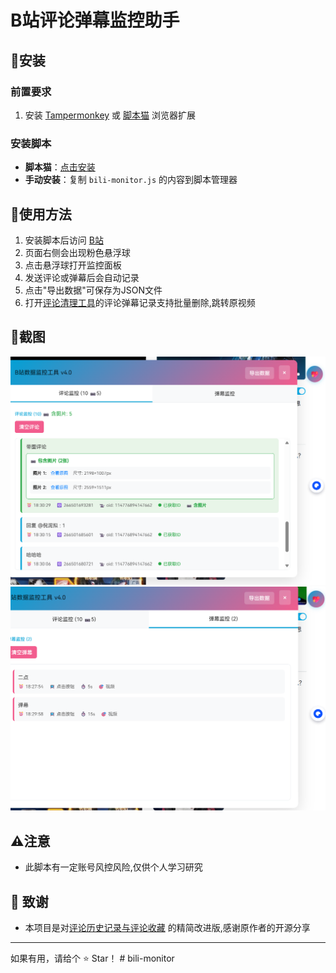 # B站评论弹幕监控助手


## 🫎安装

### 前置要求
1. 安装 [Tampermonkey](https://www.tampermonkey.net/) 或 [脚本猫](https://scriptcat.org/) 浏览器扩展

### 安装脚本
- **脚本猫**：[点击安装](https://scriptcat.org/scripts/)
- **手动安装**：复制 `bili-monitor.js` 的内容到脚本管理器

## 🦕使用方法

1. 安装脚本后访问 [B站](https://www.bilibili.com)
2. 页面右侧会出现粉色悬浮球 
3. 点击悬浮球打开监控面板
4. 发送评论或弹幕后会自动记录
5. 点击"导出数据"可保存为JSON文件
6. 打开[评论清理工具](https://github.com/naaammme/bilibili-tools.git)的评论弹幕记录支持批量删除,跳转原视频
## 🐸截图


![评论](screenshots/comments.png)
![弹幕](screenshots/danmus.png)

## ⚠️注意

- 此脚本有一定账号风控风险,仅供个人学习研究
## 💖 致谢

- 本项目是对[评论历史记录与评论收藏](https://greasyfork.org/zh-CN/scripts/478432-%E8%AF%84%E8%AE%BA%E5%8E%86%E5%8F%B2%E8%AE%B0%E5%BD%95%E4%B8%8E%E8%AF%84%E8%AE%BA%E6%94%B6%E8%97%8F-%E5%93%94%E5%93%A9%E5%93%94%E5%93%A9-b%E7%AB%99-bilibili)
的精简改进版,感谢原作者的开源分享
---
如果有用，请给个 ⭐ Star！
#   b i l i - m o n i t o r 
 
 